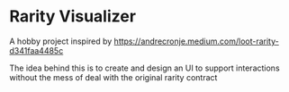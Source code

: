 # Rarity Visualizer 

A hobby project inspired by https://andrecronje.medium.com/loot-rarity-d341faa4485c

The idea behind this is to create and design an UI to support interactions without the mess of deal with the original rarity contract
